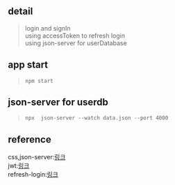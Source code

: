## detail
> login and signIn  
> using accessToken to refresh login   
> using json-server for userDatabase  

## app start
> ```npm start```

## json-server for userdb
> ```npx  json-server --watch data.json --port 4000```

## reference
css,json-server:[링크](https://velog.io/@hoon_dev/%EB%A6%AC%EC%95%A1%ED%8A%B8%EB%A1%9C-%EB%A1%9C%EA%B7%B8%EC%9D%B8-%EA%B8%B0%EB%8A%A5-%EA%B5%AC%ED%98%84%ED%95%98%EA%B8%B0)  
jwt:[링크](https://medium.com/@d971106b/%EC%82%BD%EC%A7%88%EA%B8%B0%EB%A1%9D-%EB%A1%9C%EA%B7%B8%EC%9D%B8-api-%EC%9E%91%EC%84%B1-jwt-refresh-token-access-token-http-only-92570160fa1c)  
refresh-login:[링크](https://velog.io/@yaytomato/%ED%94%84%EB%A1%A0%ED%8A%B8%EC%97%90%EC%84%9C-%EC%95%88%EC%A0%84%ED%95%98%EA%B2%8C-%EB%A1%9C%EA%B7%B8%EC%9D%B8-%EC%B2%98%EB%A6%AC%ED%95%98%EA%B8%B0)  
